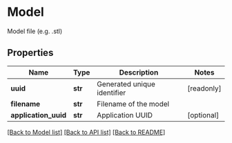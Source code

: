 # Model

Model file (e.g. .stl)
## Properties
Name | Type | Description | Notes
------------ | ------------- | ------------- | -------------
**uuid** | **str** | Generated unique identifier | [readonly] 
**filename** | **str** | Filename of the model | 
**application_uuid** | **str** | Application UUID | [optional] 

[[Back to Model list]](../README.md#documentation-for-models) [[Back to API list]](../README.md#documentation-for-api-endpoints) [[Back to README]](../README.md)


